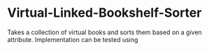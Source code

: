# Virtual-Linked-Bookshelf-Sorter
Takes a collection of virtual books and sorts them based on a given attribute. Implementation can be tested using
